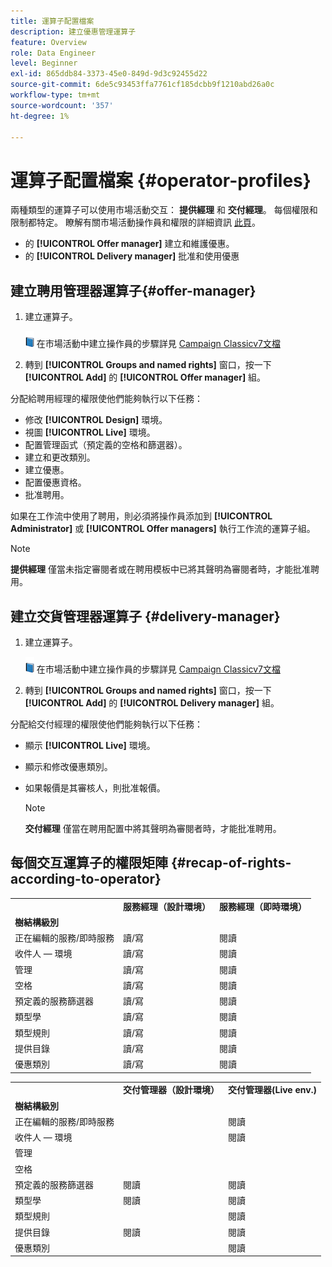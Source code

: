 ```yaml
---
title: 運算子配置檔案
description: 建立優惠管理運算子
feature: Overview
role: Data Engineer
level: Beginner
exl-id: 865ddb84-3373-45e0-849d-9d3c92455d22
source-git-commit: 6de5c93453ffa7761cf185dcbb9f1210abd26a0c
workflow-type: tm+mt
source-wordcount: '357'
ht-degree: 1%

---
```


# 運算子配置檔案 {#operator-profiles}

兩種類型的運算子可以使用市場活動交互： **提供經理** 和 **交付經理**。 每個權限和限制都特定。 瞭解有關市場活動操作員和權限的詳細資訊 [此頁](../start/permissions.md)。

* 的 **[!UICONTROL Offer manager]** 建立和維護優惠。
* 的 **[!UICONTROL Delivery manager]** 批准和使用優惠

## 建立聘用管理器運算子{#offer-manager}

1. 建立運算子。

   ![](../assets/do-not-localize/book.png) 在市場活動中建立操作員的步驟詳見 [Campaign Classicv7文檔](https://experienceleague.adobe.com/docs/campaign-classic/using/getting-started/permissions/access-management-operators.html)

1. 轉到 **[!UICONTROL Groups and named rights]** 窗口，按一下 **[!UICONTROL Add]** 的 **[!UICONTROL Offer manager]** 組。

分配給聘用經理的權限使他們能夠執行以下任務：

* 修改 **[!UICONTROL Design]** 環境。
* 視圖 **[!UICONTROL Live]** 環境。
* 配置管理函式（預定義的空格和篩選器）。
* 建立和更改類別。
* 建立優惠。
* 配置優惠資格。
* 批准聘用。

如果在工作流中使用了聘用，則必須將操作員添加到 **[!UICONTROL Administrator]** 或 **[!UICONTROL Offer managers]** 執行工作流的運算子組。

>[!NOTE]
>
>**提供經理** 僅當未指定審閱者或在聘用模板中已將其聲明為審閱者時，才能批准聘用。

## 建立交貨管理器運算子 {#delivery-manager}

1. 建立運算子。

   ![](../assets/do-not-localize/book.png) 在市場活動中建立操作員的步驟詳見 [Campaign Classicv7文檔](https://experienceleague.adobe.com/docs/campaign-classic/using/getting-started/permissions/access-management-operators.html)

1. 轉到 **[!UICONTROL Groups and named rights]** 窗口，按一下 **[!UICONTROL Add]** 的 **[!UICONTROL Delivery manager]** 組。

分配給交付經理的權限使他們能夠執行以下任務：

* 顯示 **[!UICONTROL Live]** 環境。
* 顯示和修改優惠類別。
* 如果報價是其審核人，則批准報價。

   >[!NOTE]
   >
   >**交付經理** 僅當在聘用配置中將其聲明為審閱者時，才能批准聘用。

## 每個交互運算子的權限矩陣 {#recap-of-rights-according-to-operator}

<table> 
 <tbody> 
  <tr> 
   <td> </td> 
   <td> <strong>服務經理（設計環境）</strong><br /> </td> 
   <td> <strong>服務經理（即時環境）</strong><br /> </td> 
  </tr> 
  <tr> 
   <td> <strong>樹結構級別</strong><br /> </td> 
   <td> </td> 
   <td> </td> 
  </tr> 
  <tr> 
   <td> 正在編輯的服務/即時服務<br /> </td> 
   <td> 讀/寫<br /> </td> 
   <td> 閱讀<br /> </td> 
  </tr> 
  <tr> 
   <td> 收件人 — 環境<br /> </td> 
   <td> 讀/寫<br /> </td> 
   <td> 閱讀<br /> </td> 
  </tr> 
  <tr> 
   <td> 管理<br /> </td> 
   <td> 讀/寫<br /> </td> 
   <td> 閱讀<br /> </td> 
  </tr> 
  <tr> 
   <td> 空格<br /> </td> 
   <td> 讀/寫<br /> </td> 
   <td> 閱讀<br /> </td> 
  </tr> 
  <tr> 
   <td> 預定義的服務篩選器<br /> </td> 
   <td> 讀/寫<br /> </td> 
   <td> 閱讀<br /> </td> 
  </tr> 
  <tr> 
   <td> 類型學<br /> </td> 
   <td> 讀/寫<br /> </td> 
   <td> 閱讀<br /> </td> 
  </tr> 
  <tr> 
   <td> 類型規則<br /> </td> 
   <td> 讀/寫<br /> </td> 
   <td> 閱讀<br /> </td> 
  </tr> 
  <tr> 
   <td> 提供目錄<br /> </td> 
   <td> 讀/寫<br /> </td> 
   <td> 閱讀<br /> </td> 
  </tr> 
  <tr> 
   <td> 優惠類別<br /> </td> 
   <td> 讀/寫<br /> </td> 
   <td> 閱讀<br /> </td> 
  </tr> 
 </tbody> 
</table>

<table> 
 <tbody> 
  <tr> 
   <td> </td> 
   <td> <strong>交付管理器（設計環境）</strong><br /> </td> 
   <td> <strong>交付管理器(Live env.)</strong><br /> </td> 
  </tr> 
  <tr> 
   <td> <strong>樹結構級別</strong><br /> </td> 
   <td> </td> 
   <td> </td> 
  </tr> 
  <tr> 
   <td> 正在編輯的服務/即時服務<br /> </td> 
   <td> </td> 
   <td> 閱讀<br /> </td> 
  </tr> 
  <tr> 
   <td> 收件人 — 環境<br /> </td> 
   <td> </td> 
   <td> 閱讀<br /> </td> 
  </tr> 
  <tr> 
   <td> 管理<br /> </td> 
   <td> </td> 
   <td> </td> 
  </tr> 
  <tr> 
   <td> 空格<br /> </td> 
   <td> </td> 
   <td> </td> 
  </tr> 
  <tr> 
   <td> 預定義的服務篩選器<br /> </td> 
   <td> 閱讀<br /> </td> 
   <td> 閱讀<br /> </td> 
  </tr> 
  <tr> 
   <td> 類型學<br /> </td> 
   <td> 閱讀<br /> </td> 
   <td> 閱讀<br /> </td> 
  </tr> 
  <tr> 
   <td> 類型規則<br /> </td> 
   <td> </td> 
   <td> 閱讀<br /> </td> 
  </tr> 
  <tr> 
   <td> 提供目錄<br /> </td> 
   <td> 閱讀<br /> </td> 
   <td> 閱讀<br /> </td> 
  </tr> 
  <tr> 
   <td> 優惠類別<br /> </td> 
   <td> </td> 
   <td> 閱讀<br /> </td> 
  </tr> 
 </tbody> 
</table>

